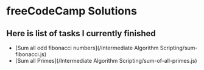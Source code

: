 # freeCodeCamp Solutions
## Here is list of tasks I currently finished

* [Sum all odd fibonacci numbers](/Intermediate Algorithm Scripting/sum-fibonacci.js)
* [Sum all Primes](/Intermediate Algorithm Scripting/sum-of-all-primes.js)

